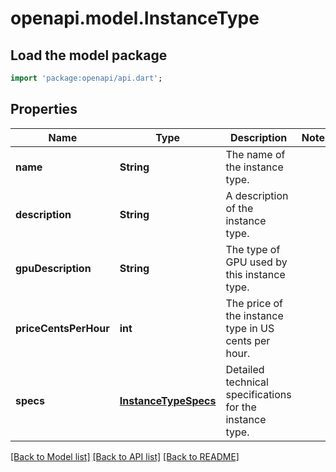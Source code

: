 # openapi.model.InstanceType

## Load the model package
```dart
import 'package:openapi/api.dart';
```

## Properties
Name | Type | Description | Notes
------------ | ------------- | ------------- | -------------
**name** | **String** | The name of the instance type. | 
**description** | **String** | A description of the instance type. | 
**gpuDescription** | **String** | The type of GPU used by this instance type. | 
**priceCentsPerHour** | **int** | The price of the instance type in US cents per hour. | 
**specs** | [**InstanceTypeSpecs**](InstanceTypeSpecs.md) | Detailed technical specifications for the instance type. | 

[[Back to Model list]](../README.md#documentation-for-models) [[Back to API list]](../README.md#documentation-for-api-endpoints) [[Back to README]](../README.md)


